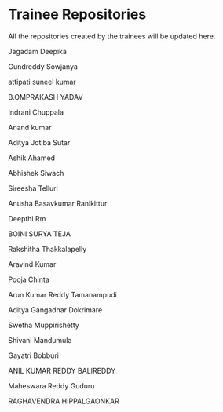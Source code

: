 # Trainee Repositories

All the repositories created by the trainees will be updated here.

Jagadam  Deepika

Gundreddy  Sowjanya

attipati suneel kumar

B.OMPRAKASH  YADAV

Indrani  Chuppala

Anand  kumar

Aditya Jotiba Sutar

Ashik  Ahamed

Abhishek  Siwach

Sireesha  Telluri

Anusha Basavkumar Ranikittur

Deepthi  Rm

BOINI SURYA  TEJA

Rakshitha  Thakkalapelly

Aravind  Kumar

Pooja  Chinta

Arun Kumar Reddy  Tamanampudi

Aditya Gangadhar Dokrimare

Swetha  Muppirishetty

Shivani  Mandumula

Gayatri  Bobburi

ANIL KUMAR REDDY  BALIREDDY

Maheswara Reddy  Guduru

RAGHAVENDRA  HIPPALGAONKAR
